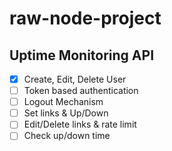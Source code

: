 # raw-node-project

## Uptime Monitoring API

- [x] Create, Edit, Delete User
- [ ] Token based authentication
- [ ] Logout Mechanism
- [ ] Set links & Up/Down
- [ ] Edit/Delete links & rate limit
- [ ] Check up/down time
